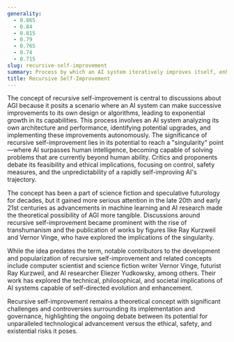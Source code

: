 ```yaml
---
generality:
  - 0.865
  - 0.84
  - 0.815
  - 0.79
  - 0.765
  - 0.74
  - 0.715
slug: recursive-self-improvement
summary: Process by which an AI system iteratively improves itself, enhancing its intelligence and capabilities without human intervention.
title: Recursive Self-Improvement
---
```


The concept of recursive self-improvement is central to discussions about AGI because it posits a scenario where an AI system can make successive improvements to its own design or algorithms, leading to exponential growth in its capabilities. This process involves an AI system analyzing its own architecture and performance, identifying potential upgrades, and implementing these improvements autonomously. The significance of recursive self-improvement lies in its potential to reach a "singularity" point—where AI surpasses human intelligence, becoming capable of solving problems that are currently beyond human ability. Critics and proponents debate its feasibility and ethical implications, focusing on control, safety measures, and the unpredictability of a rapidly self-improving AI's trajectory.

The concept has been a part of science fiction and speculative futurology for decades, but it gained more serious attention in the late 20th and early 21st centuries as advancements in machine learning and AI research made the theoretical possibility of AGI more tangible. Discussions around recursive self-improvement became prominent with the rise of transhumanism and the publication of works by figures like Ray Kurzweil and Vernor Vinge, who have explored the implications of the singularity.

While the idea predates the term, notable contributors to the development and popularization of recursive self-improvement and related concepts include computer scientist and science fiction writer Vernor Vinge, futurist Ray Kurzweil, and AI researcher Eliezer Yudkowsky, among others. Their work has explored the technical, philosophical, and societal implications of AI systems capable of self-directed evolution and enhancement.

Recursive self-improvement remains a theoretical concept with significant challenges and controversies surrounding its implementation and governance, highlighting the ongoing debate between its potential for unparalleled technological advancement versus the ethical, safety, and existential risks it poses.
